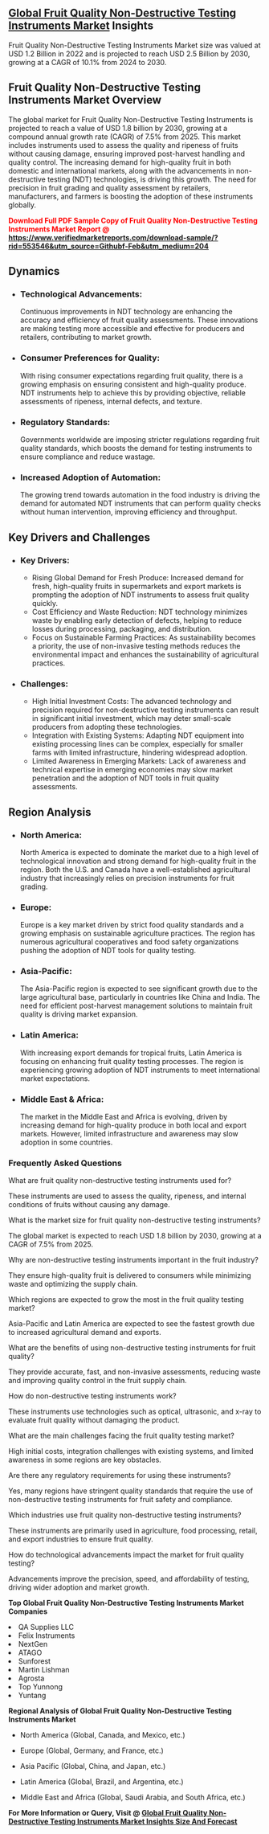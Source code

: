 <h2><a href="https://www.verifiedmarketreports.com/download-sample/?rid=553546&amp;utm_source=Githubf&amp;utm_medium=204" target="_blank">Global Fruit Quality Non-Destructive Testing Instruments Market</a> Insights</h2><p>Fruit Quality Non-Destructive Testing Instruments Market size was valued at USD 1.2 Billion in 2022 and is projected to reach USD 2.5 Billion by 2030, growing at a CAGR of 10.1% from 2024 to 2030.</p><p> <h2>Fruit Quality Non-Destructive Testing Instruments Market Overview</h2> <p>The global market for Fruit Quality Non-Destructive Testing Instruments is projected to reach a value of USD 1.8 billion by 2030, growing at a compound annual growth rate (CAGR) of 7.5% from 2025. This market includes instruments used to assess the quality and ripeness of fruits without causing damage, ensuring improved post-harvest handling and quality control. The increasing demand for high-quality fruit in both domestic and international markets, along with the advancements in non-destructive testing (NDT) technologies, is driving this growth. The need for precision in fruit grading and quality assessment by retailers, manufacturers, and farmers is boosting the adoption of these instruments globally.</p> <p><strong><p><span class=""><span style="color: #ff0000;"><strong>Download Full PDF Sample Copy of Fruit Quality Non-Destructive Testing Instruments Market Report</strong> @ </span><a href="https://www.verifiedmarketreports.com/download-sample/?rid=553546&amp;utm_source=Githubf-Feb&amp;utm_medium=204" target="_blank">https://www.verifiedmarketreports.com/download-sample/?rid=553546&amp;utm_source=Githubf-Feb&amp;utm_medium=204</a></span></p></strong></p> <h2>Dynamics</h2> <ul> <li><h3>Technological Advancements:</h3> Continuous improvements in NDT technology are enhancing the accuracy and efficiency of fruit quality assessments. These innovations are making testing more accessible and effective for producers and retailers, contributing to market growth.</li> <li><h3>Consumer Preferences for Quality:</h3> With rising consumer expectations regarding fruit quality, there is a growing emphasis on ensuring consistent and high-quality produce. NDT instruments help to achieve this by providing objective, reliable assessments of ripeness, internal defects, and texture.</li> <li><h3>Regulatory Standards:</h3> Governments worldwide are imposing stricter regulations regarding fruit quality standards, which boosts the demand for testing instruments to ensure compliance and reduce wastage.</li> <li><h3>Increased Adoption of Automation:</h3> The growing trend towards automation in the food industry is driving the demand for automated NDT instruments that can perform quality checks without human intervention, improving efficiency and throughput.</li> </ul> <h2>Key Drivers and Challenges</h2> <ul> <li><h3>Key Drivers:</h3> <ul> <li>Rising Global Demand for Fresh Produce: Increased demand for fresh, high-quality fruits in supermarkets and export markets is prompting the adoption of NDT instruments to assess fruit quality quickly.</li> <li>Cost Efficiency and Waste Reduction: NDT technology minimizes waste by enabling early detection of defects, helping to reduce losses during processing, packaging, and distribution.</li> <li>Focus on Sustainable Farming Practices: As sustainability becomes a priority, the use of non-invasive testing methods reduces the environmental impact and enhances the sustainability of agricultural practices.</li> </ul> </li> <li><h3>Challenges:</h3> <ul> <li>High Initial Investment Costs: The advanced technology and precision required for non-destructive testing instruments can result in significant initial investment, which may deter small-scale producers from adopting these technologies.</li> <li>Integration with Existing Systems: Adapting NDT equipment into existing processing lines can be complex, especially for smaller farms with limited infrastructure, hindering widespread adoption.</li> <li>Limited Awareness in Emerging Markets: Lack of awareness and technical expertise in emerging economies may slow market penetration and the adoption of NDT tools in fruit quality assessments.</li> </ul> </li> </ul> <h2>Region Analysis</h2> <ul> <li><h3>North America:</h3> North America is expected to dominate the market due to a high level of technological innovation and strong demand for high-quality fruit in the region. Both the U.S. and Canada have a well-established agricultural industry that increasingly relies on precision instruments for fruit grading.</li> <li><h3>Europe:</h3> Europe is a key market driven by strict food quality standards and a growing emphasis on sustainable agriculture practices. The region has numerous agricultural cooperatives and food safety organizations pushing the adoption of NDT tools for quality testing.</li> <li><h3>Asia-Pacific:</h3> The Asia-Pacific region is expected to see significant growth due to the large agricultural base, particularly in countries like China and India. The need for efficient post-harvest management solutions to maintain fruit quality is driving market expansion.</li> <li><h3>Latin America:</h3> With increasing export demands for tropical fruits, Latin America is focusing on enhancing fruit quality testing processes. The region is experiencing growing adoption of NDT instruments to meet international market expectations.</li> <li><h3>Middle East & Africa:</h3> The market in the Middle East and Africa is evolving, driven by increasing demand for high-quality produce in both local and export markets. However, limited infrastructure and awareness may slow adoption in some countries.</li> </ul> <h3>Frequently Asked Questions</h3> <p>What are fruit quality non-destructive testing instruments used for?</p> <p>These instruments are used to assess the quality, ripeness, and internal conditions of fruits without causing any damage.</p> <p>What is the market size for fruit quality non-destructive testing instruments?</p> <p>The global market is expected to reach USD 1.8 billion by 2030, growing at a CAGR of 7.5% from 2025.</p> <p>Why are non-destructive testing instruments important in the fruit industry?</p> <p>They ensure high-quality fruit is delivered to consumers while minimizing waste and optimizing the supply chain.</p> <p>Which regions are expected to grow the most in the fruit quality testing market?</p> <p>Asia-Pacific and Latin America are expected to see the fastest growth due to increased agricultural demand and exports.</p> <p>What are the benefits of using non-destructive testing instruments for fruit quality?</p> <p>They provide accurate, fast, and non-invasive assessments, reducing waste and improving quality control in the fruit supply chain.</p> <p>How do non-destructive testing instruments work?</p> <p>These instruments use technologies such as optical, ultrasonic, and x-ray to evaluate fruit quality without damaging the product.</p> <p>What are the main challenges facing the fruit quality testing market?</p> <p>High initial costs, integration challenges with existing systems, and limited awareness in some regions are key obstacles.</p> <p>Are there any regulatory requirements for using these instruments?</p> <p>Yes, many regions have stringent quality standards that require the use of non-destructive testing instruments for fruit safety and compliance.</p> <p>Which industries use fruit quality non-destructive testing instruments?</p> <p>These instruments are primarily used in agriculture, food processing, retail, and export industries to ensure fruit quality.</p> <p>How do technological advancements impact the market for fruit quality testing?</p> <p>Advancements improve the precision, speed, and affordability of testing, driving wider adoption and market growth.</p> </p><p><strong>Top Global Fruit Quality Non-Destructive Testing Instruments Market Companies</strong></p><div data-test-id=""><p><li>QA Supplies LLC</li><li> Felix Instruments</li><li> NextGen</li><li> ATAGO</li><li> Sunforest</li><li> Martin Lishman</li><li> Agrosta</li><li> Top Yunnong</li><li> Yuntang</li></p><div><strong>Regional Analysis of&nbsp;Global Fruit Quality Non-Destructive Testing Instruments Market</strong></div><ul><li dir="ltr"><p dir="ltr">North America&nbsp;(Global, Canada, and Mexico, etc.)</p></li><li dir="ltr"><p dir="ltr">Europe (Global, Germany, and France, etc.)</p></li><li dir="ltr"><p dir="ltr">Asia Pacific&nbsp;(Global, China, and Japan, etc.)</p></li><li dir="ltr"><p dir="ltr">Latin America&nbsp;(Global, Brazil, and Argentina, etc.)</p></li><li dir="ltr">Middle East and Africa&nbsp;(Global, Saudi Arabia, and South Africa, etc.)</li></ul><p><strong>For More Information or Query, Visit @&nbsp;</strong><strong><a href="https://www.verifiedmarketreports.com/product/fruit-quality-non-destructive-testing-instruments-market/?utm_source=Githubf&amp;utm_medium=204" target="_blank">Global Fruit Quality Non-Destructive Testing Instruments Market Insights Size And Forecast</a></strong></p></div>
